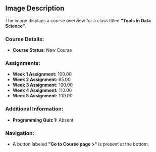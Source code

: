 ## Image Description

The image displays a course overview for a class titled **"Tools in Data Science"**.

### Course Details:
- **Course Status:** New Course

### Assignments:
- **Week 1 Assignment:** 100.00
- **Week 2 Assignment:** 65.00
- **Week 3 Assignment:** 100.00
- **Week 4 Assignment:** 110.00
- **Week 5 Assignment:** 100.00

### Additional Information:
- **Programming Quiz 1:** Absent

### Navigation:
- A button labeled **"Go to Course page >"** is present at the bottom.
